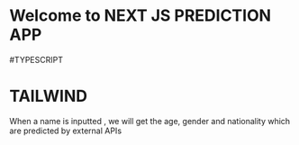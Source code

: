 # Welcome to NEXT JS PREDICTION APP

#TYPESCRIPT

# TAILWIND

When a name is inputted , we will get the age, gender and nationality which are predicted by external APIs
